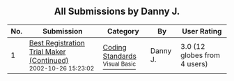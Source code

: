 ﻿<div align="center">

## All Submissions by Danny J\.

</div>

No.  | Submission | Category | By   | User Rating
---- | ---------- | -------- | ---- | -----------
1 | [Best Registration Trial Maker \(Continued\)<br /><sup>2002-10-26 15:23:02</sup>](https://github.com/Planet-Source-Code/danny-j-best-registration-trial-maker-continued__1-40175) | [Coding Standards<br /><sup>Visual Basic</sup>](../ByCategory/coding-standards__1-43.md) | Danny J\. | 3.0 (12 globes from 4 users)
